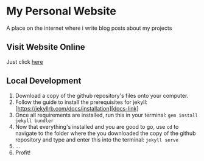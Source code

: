 # My Personal Website

A place on the internet where i write blog posts about my projects

## Visit Website Online

Just click [here][link]

[link]: https://de-soot.github.io

## Local Development

1) Download a copy of the github repository's files onto your computer.
1) Follow the guide to install the prerequisites for jekyll: [https://jekyllrb.com/docs/installation][docs-link]
2) Once all requirements are installed, run this in your terminal: `gem install jekyll bundler`
3) Now that everything's installed and you are good to go, use `cd` to navigate to the folder where the you downloaded the copy of the github repository and type and enter this into the terminal: `jekyll serve`
4) ...
5) Profit!

[docs-link]: https://jekyllrb.com/docs/installation

